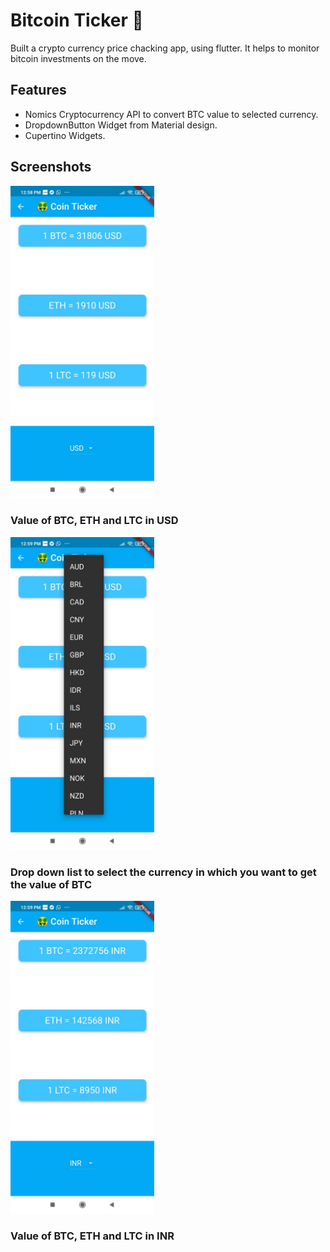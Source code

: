 # Bitcoin Ticker 🤑

Built a crypto currency price chacking app, using flutter. It helps to monitor bitcoin investments on the move.

## Features
- Nomics Cryptocurrency API to convert BTC value to selected currency.
- DropdownButton Widget from Material design.
- Cupertino Widgets.

## Screenshots
<img src="./p2.jpeg" height="500">

### Value of BTC, ETH and LTC in USD

<img src="./p1.jpeg" height="500">

### Drop down list to select the currency in which you want to get the value of BTC

<img src="./p3.jpeg" height="500">

### Value of BTC, ETH and LTC in INR
